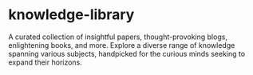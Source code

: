 # knowledge-library

A curated collection of insightful papers, thought-provoking blogs, enlightening books, and more. Explore a diverse range of knowledge spanning various subjects, handpicked for the curious minds seeking to expand their horizons.
